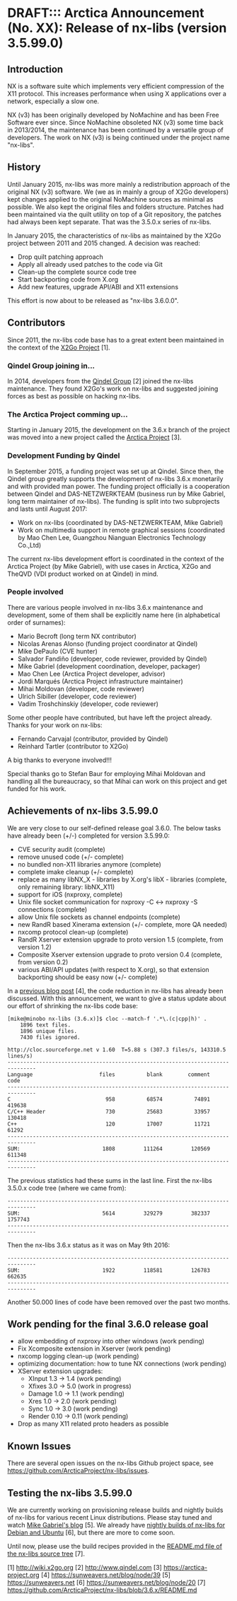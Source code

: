 # DRAFT::: Arctica Announcement (No. XX): Release of nx-libs (version 3.5.99.0)

## Introduction

NX is a software suite which implements very efficient compression of the
X11 protocol. This increases performance when using X applications over a
network, especially a slow one.

NX (v3) has been originally developed by NoMachine and has been Free
Software ever since. Since NoMachine obsoleted NX (v3) some time back in
2013/2014, the maintenance has been continued by a versatile group of
developers. The work on NX (v3) is being continued under the project name
"nx-libs".

## History

Until January 2015, nx-libs was more mainly a redistribution approach of
the original NX (v3) software. We (we as in mainly a group of X2Go
developers) kept changes applied to the original NoMachine sources as
minimal as possible. We also kept the original files and folders
structure. Patches had been maintained via the quilt utility on top of a
Git repository, the patches had always been kept separate. That was the
3.5.0.x series of nx-libs.

In January 2015, the characteristics of nx-libs as maintained by the X2Go
project between 2011 and 2015 changed. A decision was reached:

  - Drop quilt patching approach
  - Apply all already used patches to the code via Git
  - Clean-up the complete source code tree
  - Start backporting code from X.org
  - Add new features, upgrade API/ABI and X11 extensions

This effort is now about to be released as "nx-libs 3.6.0.0".

## Contributors

Since 2011, the nx-libs code base has to a great extent been maintained
in the context of the [X2Go Project](http://wiki.x2go.org) [1].

### Qindel Group joining in...

In 2014, developers from the [Qindel Group](http://www.qindel.com) [2]
joined the nx-libs maintenance. They found X2Go's work on nx-libs and
suggested joining forces as best as possible on hacking nx-libs.

### The Arctica Project comming up...

Starting in January 2015, the development on the 3.6.x branch of the
project was moved into a new project called the [Arctica
Project](https://arctica-project.org) [3].

### Development Funding by Qindel

In September 2015, a funding project was set up at Qindel. Since then,
the Qindel group greatly supports the development of nx-libs 3.6.x
monetarily and with provided man power. The funding project officially is
a cooperation between Qindel and DAS-NETZWERKTEAM (business run by Mike
Gabriel, long term maintainer of nx-libs). The funding is split into two
subprojects and lasts until August 2017:

  - Work on nx-libs (coordinated by DAS-NETZWERKTEAM, Mike Gabriel)
  - Work on multimedia support in remote graphical sessions (coordinated by
    Mao Chen Lee, Guangzhou Nianguan Electronics Technology Co.,Ltd)

The current nx-libs development effort is coordinated in the context of the
Arctica Project (by Mike Gabriel), with use cases in Arctica, X2Go and
TheQVD (VDI product worked on at Qindel) in mind.

### People involved

There are various people involved in nx-libs 3.6.x maintenance and
development, some of them shall be explicitly name here (in alphabetical
order of surnames):

  - Mario Becroft (long term NX contributor)
  - Nicolas Arenas Alonso (funding project coordinator at Qindel)
  - Mike DePaulo (CVE hunter)
  - Salvador Fandiño (developer, code reviewer, provided by Qindel)
  - Mike Gabriel (development coordination, developer, packager)
  - Mao Chen Lee (Arctica Project developer, advisor)
  - Jordi Marqués (Arctica Project infrastructure maintainer)
  - Mihai Moldovan (developer, code reviewer)
  - Ulrich Sibiller (developer, code reviewer)
  - Vadim Troshchinskiy (developer, code reviewer)

Some other people have contributed, but have left the project already.
Thanks for your work on nx-libs:

  - Fernando Carvajal (contributor, provided by Qindel)
  - Reinhard Tartler (contributor to X2Go)

A big thanks to everyone involved!!!

Special thanks go to Stefan Baur for employing Mihai Moldovan and handling
all the bureaucracy, so that Mihai can work on this project and get
funded for his work.

## Achievements of nx-libs 3.5.99.0

We are very close to our self-defined release goal 3.6.0. The below tasks have already been (+/-) completed for version 3.5.99.0:

  - CVE security audit (complete)
  - remove unused code (+/- complete)
  - no bundled non-X11 libraries anymore (complete)
  - complete imake cleanup (+/- complete)
  - replace as many libNX_X  - libraries by X.org's libX  - libraries
    (complete, only remaining library: libNX_X11)
  - support for iOS (nxproxy, complete)
  - Unix file socket communication for nxproxy -C <-> nxproxy -S connections
    (complete)
  - allow Unix file sockets as channel endpoints (complete)
  - new RandR based Xinerama extension (+/- complete, more QA needed)
  - nxcomp protocol clean-up (complete)
  - RandR Xserver extension upgrade to proto version 1.5 (complete, from version 1.2)
  - Composite Xserver extension upgrade to proto version 0.4 (complete, from version 0.2)
  - various ABI/API updates (with respect to X.org), so that extension backporting should
    be easy now (+/- complete)

In a [previous blog post](https://sunweavers.net/blog/node/39) [4], the
code reduction in nx-libs has already been discussed. With this
announcement, we want to give a status update about our effort of
shrinking the nx-libs code base:

```
[mike@minobo nx-libs (3.6.x)]$ cloc --match-f '.*\.(c|cpp|h)' .
    1896 text files.
    1896 unique files.                                          
    7430 files ignored.

http://cloc.sourceforge.net v 1.60  T=5.88 s (307.3 files/s, 143310.5 lines/s)
-------------------------------------------------------------------------------
Language                     files          blank        comment           code
-------------------------------------------------------------------------------
C                              958          68574          74891         419638
C/C++ Header                   730          25683          33957         130418
C++                            120          17007          11721          61292
-------------------------------------------------------------------------------
SUM:                          1808         111264         120569         611348
-------------------------------------------------------------------------------
```

The previous statistics had these sums in the last line. First the
nx-libs 3.5.0.x code tree (where we came from):

```
-------------------------------------------------------------------------------
SUM:                          5614         329279         382337        1757743
-------------------------------------------------------------------------------
```

Then the nx-libs 3.6.x status as it was on May 9th 2016:

```
-------------------------------------------------------------------------------
SUM:                          1922         118581         126783         662635
-------------------------------------------------------------------------------
```

Another 50.000 lines of code have been removed over the past two months.

## Work pending for the final 3.6.0 release goal

  - allow embedding of nxproxy into other windows (work pending)
  - Fix Xcomposite extension in Xserver (work pending)
  - nxcomp logging clean-up (work pending)
  - optimizing documentation: how to tune NX connections (work pending)
  - XServer extension upgrades:
    - XInput 1.3 -> 1.4 (work pending)
    - Xfixes 3.0 -> 5.0 (work in progress)
    - Damage 1.0 -> 1.1 (work pending)
    - Xres 1.0 -> 2.0 (work pending)
    - Sync 1.0 -> 3.0 (work pending)
    - Render 0.10 -> 0.11 (work pending)
  - Drop as many X11 related proto headers as possible

## Known Issues

There are several open issues on the nx-libs Github project space, see
https://github.com/ArcticaProject/nx-libs/issues.

## Testing the nx-libs 3.5.99.0

We are currently working on provisioning release builds and nightly
builds of nx-libs for various recent Linux distributions. Please stay
tuned and watch [Mike Gabriel's blog](https://sunweavers.net) [5]. We
already have [nightly builds of nx-libs for Debian and
Ubuntu](https://sunweavers.net/blog/node/20) [6], but there are more to
come soon.

Until now, please use the build recipes provided in the [README.md file
of the nx-libs source
tree](https://github.com/ArcticaProject/nx-libs/blob/3.6.x/README.md)
[7].

[1] http://wiki.x2go.org
[2] http://www.qindel.com
[3] https://arctica-project.org
[4] https://sunweavers.net/blog/node/39
[5] https://sunweavers.net
[6] https://sunweavers.net/blog/node/20
[7] https://github.com/ArcticaProject/nx-libs/blob/3.6.x/README.md
